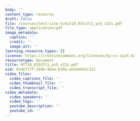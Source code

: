 ```yaml
---
body: ''
content_type: resource
draft: false
file: /courses/test-site-5/mit18_03scf11_ps5_s22s.pdf
file_type: application/pdf
image_metadata:
  caption: ''
  credit: ''
  image-alt: ''
learning_resource_types: []
license: https://creativecommons.org/licenses/by-nc-sa/4.0/
resourcetype: Document
title: MIT18_03SCF11_ps5_s22s.pdf
uid: 83def17f-249b-4baa-b30a-ae5ab9e5c312
video_files:
  video_captions_file: ''
  video_thumbnail_file: ''
  video_transcript_file: ''
video_metadata:
  video_speakers: ''
  video_tags: ''
  youtube_description: ''
  youtube_id: ''
---
```

